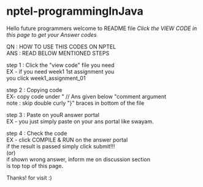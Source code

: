 # nptel-programmingInJava
Hello future programmers welcome to README file
*Click the VIEW CODE in this page to get your Answer codes*

QN  : HOW TO USE THIS CODES ON NPTEL                                    
ANS : READ BELOW MENTIONED STEPS
                                               
step 1 :
   Click the "view code" file you need                                                    
        EX - if you need week1 1st assignment you                   
        you click week1_assignment_01  
                                                 
step 2 :
   Copying code                                                  
   EX- copy code under " // Ans given below "comment argument                       
   note : skip double curly "}" braces in bottom of the file 
                                            
step 3 :  Paste on youR answer portal                                         
   EX - you just simply paste on your ans portal
        like swayam.                  
                                                 
step 4 :  Check the code                                         
   EX - click COMPILE & RUN on the answer portal                                         
        if the result is passed simply click submit!!!                                         
      (or)                                         
        if shown wrong answer, inform me on discussion section                                         
        is top top of this page.                                               
                                          
 Thanks! for visit :)
